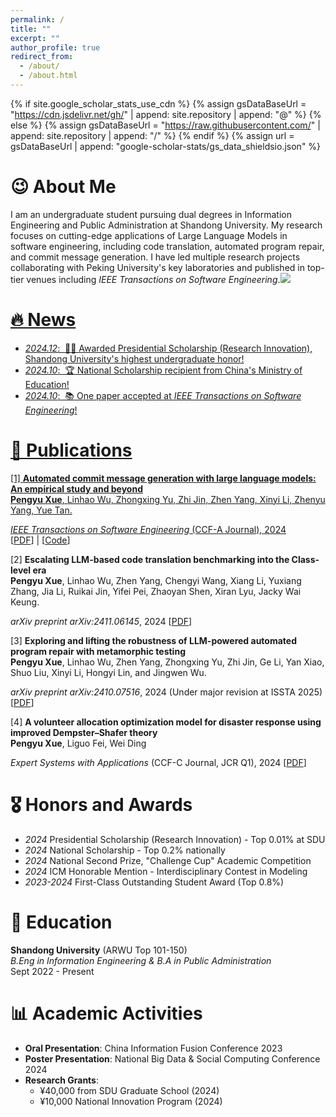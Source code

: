 ```yaml
---
permalink: /
title: ""
excerpt: ""
author_profile: true
redirect_from: 
  - /about/
  - /about.html
---
```


{% if site.google_scholar_stats_use_cdn %}
{% assign gsDataBaseUrl = "https://cdn.jsdelivr.net/gh/" | append: site.repository | append: "@" %}
{% else %}
{% assign gsDataBaseUrl = "https://raw.githubusercontent.com/" | append: site.repository | append: "/" %}
{% endif %}
{% assign url = gsDataBaseUrl | append: "google-scholar-stats/gs_data_shieldsio.json" %}

<span class='anchor' id='about-me'></span>

# 😉 About Me
I am an undergraduate student pursuing dual degrees in Information Engineering and Public Administration at Shandong University. My research focuses on cutting-edge applications of Large Language Models in software engineering, including code translation, automated program repair, and commit message generation. I have led multiple research projects collaborating with Peking University's key laboratories and published in top-tier venues including *IEEE Transactions on Software Engineering*.<a href='https://scholar.google.com/citations?user=RiFZe1YAAAAJ&hl=en=zh-CN'><img src="https://img.shields.io/endpoint?url={{ url | url_encode }}&logo=Google%20Scholar&labelColor=f6f6f6&color=9cf&style=flat&label=Citations">

# 🔥 News
- *2024.12*: &nbsp;🎉🎉 Awarded Presidential Scholarship (Research Innovation), Shandong University's highest undergraduate honor!
- *2024.10*: &nbsp;🏆 National Scholarship recipient from China's Ministry of Education!
- *2024.10*: &nbsp;📚 One paper accepted at *IEEE Transactions on Software Engineering*!

# 📝 Publications 

[1] **Automated commit message generation with large language models: An empirical study and beyond**  
**Pengyu Xue**, Linhao Wu, Zhongxing Yu, Zhi Jin, Zhen Yang, Xinyi Li, Zhenyu Yang, Yue Tan.

*IEEE Transactions on Software Engineering* (CCF-A Journal), 2024  
[[PDF](https://ieeexplore.ieee.org/document/10713474)] | [[Code](https://github.com/Pengyu03/LLM-Commit-Message-Generation)]

[2] **Escalating LLM-based code translation benchmarking into the Class-level era**  
**Pengyu Xue**, Linhao Wu, Zhen Yang, Chengyi Wang, Xiang Li, Yuxiang Zhang, Jia Li, Ruikai Jin, Yifei Pei, Zhaoyan Shen, Xiran Lyu, Jacky Wai Keung.

*arXiv preprint arXiv:2411.06145*, 2024  [[PDF](https://arxiv.org/pdf/2411.06145.pdf)]

[3] **Exploring and lifting the robustness of LLM-powered automated program repair with metamorphic testing**  
**Pengyu Xue**, Linhao Wu, Zhen Yang, Zhongxing Yu, Zhi Jin, Ge Li, Yan Xiao, Shuo Liu, Xinyi Li, Hongyi Lin, and Jingwen Wu.

*arXiv preprint arXiv:2410.07516*, 2024 (Under major revision at ISSTA 2025)  [[PDF](https://arxiv.org/pdf/2410.07516.pdf)]

[4] **A volunteer allocation optimization model for disaster response using improved Dempster–Shafer theory**  
**Pengyu Xue**, Liguo Fei, Wei Ding  

*Expert Systems with Applications* (CCF-C Journal, JCR Q1), 2024  [[PDF](https://www.sciencedirect.com/science/article/pii/S0957417423017876)]

# 🎖 Honors and Awards
- *2024* Presidential Scholarship (Research Innovation) - Top 0.01% at SDU
- *2024* National Scholarship - Top 0.2% nationally
- *2024* National Second Prize, "Challenge Cup" Academic Competition
- *2024* ICM Honorable Mention - Interdisciplinary Contest in Modeling
- *2023-2024* First-Class Outstanding Student Award (Top 0.8%)

# 📖 Education
**Shandong University** (ARWU Top 101-150)  
*B.Eng in Information Engineering & B.A in Public Administration*  
Sept 2022 - Present

# 📊 Academic Activities
- **Oral Presentation**: China Information Fusion Conference 2023
- **Poster Presentation**: National Big Data & Social Computing Conference 2024
- **Research Grants**: 
  - ¥40,000 from SDU Graduate School (2024)
  - ¥10,000 National Innovation Program (2024)
